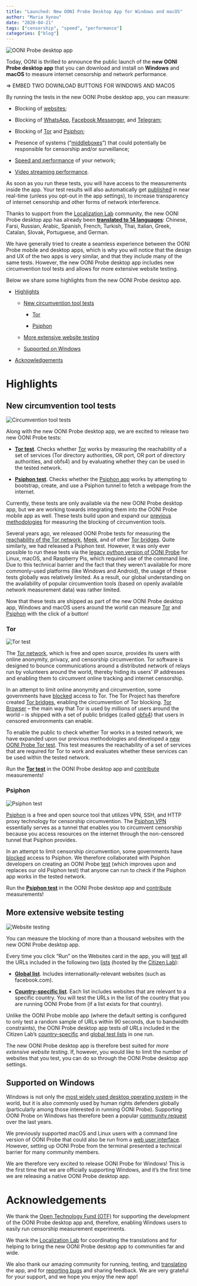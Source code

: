 ```yaml
---
title: "Launched: New OONI Probe Desktop App for Windows and macOS"
author: "Maria Xynou"
date: "2020-04-21"
tags: ["censorship", "speed", "performance"]
categories: ["blog"]
---
```


![OONI Probe desktop app](/post/ooni-desktop-app/desktop.png)

Today, OONI is thrilled to announce the public launch of the **new OONI
Probe desktop app** that you can download and install on **Windows** and
**macOS** to measure internet censorship and network performance.

=> EMBED TWO DOWNLOAD BUTTONS FOR WINDOWS AND MACOS

By running the tests in the new OONI Probe desktop app, you can measure:

* Blocking of [websites](https://ooni.org/nettest/web-connectivity/);

* Blocking of [WhatsApp](https://ooni.org/nettest/whatsapp/), [Facebook Messenger](https://ooni.org/nettest/facebook-messenger/), and
[Telegram](https://ooni.org/nettest/telegram/);

* Blocking of [Tor](https://ooni.org/nettest/tor/) and
[Psiphon](https://ooni.org/nettest/psiphon/);

* Presence of systems (“[middleboxes](https://ooni.org/nettest/http-invalid-request-line/)”)
that could potentially be responsible for censorship and/or surveillance;

* [Speed and performance](https://ooni.org/nettest/ndt/) of your
network;

* [Video streaming performance](https://ooni.org/nettest/dash/).

As soon as you run these tests, you will have access to the measurements
inside the app. Your test results will also automatically get
[published](https://ooni.org/data/) in near real-time (unless you
opt-out in the app settings), to increase transparency of internet
censorship and other forms of network interference.

Thanks to support from the [Localization Lab](https://www.localizationlab.org/) community, the new OONI Probe
desktop app has already been **[translated to 14 languages](https://www.transifex.com/otf/ooniprobe/)**: Chinese, Farsi,
Russian, Arabic, Spanish, French, Turkish, Thai, Italian, Greek,
Catalan, Slovak, Portuguese, and German.

We have generally tried to create a seamless experience between the OONI
Probe mobile and desktop apps, which is why you will notice that the
design and UX of the two apps is very similar, and that they include
many of the same tests. However, the new OONI Probe desktop app includes
new circumvention tool tests and allows for more extensive website
testing.

Below we share some highlights from the new OONI Probe desktop app.

* [Highlights](#highlights)

    * [New circumvention tool tests](#new-circumvention-tool-tests)

        * [Tor](#tor)

        * [Psiphon](#psiphon)

    * [More extensive website testing](#more-extensive-website-testing)

    * [Supported on Windows](#supported-on-windows)

* [Acknowledgements](#acknowledgements)

# Highlights

## New circumvention tool tests

![Circumvention tool tests](/post/ooni-desktop-app/circumvention.png)

Along with the new OONI Probe desktop app, we are excited to release two new
OONI Probe tests:

* **[Tor test](https://ooni.org/nettest/tor/)**. Checks whether
[Tor](https://www.torproject.org/) works by measuring the
reachability of a set of services (Tor directory authorities, OR
port, OR port of directory authorities, and obfs4) and by
evaluating whether they can be used in the tested network.

* **[Psiphon test](https://ooni.org/nettest/psiphon/)**. Checks
whether the [Psiphon app](https://psiphon.ca/) works by
attempting to bootstrap, create, and use a Psiphon tunnel to fetch
a webpage from the internet.

Currently, these tests are only available via the new OONI Probe desktop
app, but we are working towards integrating them into the OONI Probe
mobile app as well. These tests build upon and expand our [previous methodologies](https://ooni.org/nettest/) for measuring the blocking of
circumvention tools.

Several years ago, we released OONI Probe tests for measuring the [reachability of the Tor network](https://ooni.org/nettest/vanilla-tor/),
[Meek](https://ooni.org/nettest/meek-fronted-requests/), and of other
[Tor bridges](https://ooni.org/nettest/tor-bridge-reachability/).
Quite similarly, we had released a Psiphon test. However, it was only
ever possible to run these tests via the [legacy python version of OONI Probe](https://github.com/ooni/probe-legacy) for Linux, macOS, and
Raspberry Pis, which required use of the command line. Due to this
technical barrier and the fact that they weren’t available for more
commonly-used platforms (like Windows and Android), the usage of these
tests globally was relatively limited. As a result, our global
understanding on the availability of popular circumvention tools (based
on openly available network measurement data) was rather limited.

Now that these tests are shipped as part of the new OONI Probe desktop
app, Windows and macOS users around the world can measure
[Tor](https://www.torproject.org/) and
[Psiphon](https://psiphon.ca/) with the click of a button!

### Tor

![Tor test](/post/ooni-desktop-app/tor-test.png)

The [Tor network](https://www.torproject.org/), which is free and open
source, provides its users with online anonymity, privacy, and
censorship circumvention. Tor software is designed to bounce
communications around a distributed network of relays run by volunteers
around the world, thereby hiding its users’ IP addresses and enabling
them to circumvent online tracking and internet censorship.

In an attempt to limit online anonymity and circumvention, some
governments have
[blocked](https://ooni.org/post/iran-internet-censorship/#anonymity-and-circumvention-tools)
access to Tor. The Tor Project has therefore created [Tor bridges](https://bridges.torproject.org/), enabling the circumvention of
Tor blocking. [Tor Browser](https://www.torproject.org/download/) – the
main way that Tor is used by millions of users around the world – is
shipped with a set of public bridges (called
[obfs4](https://bridges.torproject.org/bridges?transport=obfs4)) that
users in censored environments can enable.

To enable the public to check whether Tor works in a tested network, we
have expanded upon our previous methodologies and developed a [new OONI Probe Tor test](https://ooni.org/nettest/tor/). This test measures the
reachability of a set of services that are required for Tor to work and
evaluates whether these services can be used within the tested network.

Run the **[Tor test](https://ooni.org/nettest/tor/)** in the OONI
Probe desktop app and [contribute](https://explorer.ooni.org/)
measurements!

### Psiphon

![Psiphon test](/post/ooni-desktop-app/psiphon-test.png)

[Psiphon](https://psiphon.ca/) is a free
and open source tool that utilizes VPN, SSH, and HTTP proxy technology
for censorship circumvention. The [Psiphon VPN](https://psiphon.ca/en/download.html) essentially serves as a tunnel
that enables you to circumvent censorship because you access resources
on the internet through the non-censored tunnel that Psiphon provides.

In an attempt to limit censorship circumvention, some governments have
[blocked](https://ooni.org/post/iran-internet-censorship/#anonymity-and-circumvention-tools)
access to Psiphon. We therefore collaborated with Psiphon developers on
creating an OONI Probe [test](https://ooni.org/nettest/psiphon/)
(which improves upon and replaces our old Psiphon test) that anyone can
run to check if the Psiphon app works in the tested network.

Run the **[Psiphon test](https://ooni.org/nettest/psiphon/)** in the
OONI Probe desktop app and [contribute](https://explorer.ooni.org/)
measurements!

## More extensive website testing

![Website testing](/post/ooni-desktop-app/accessible-site.png)

You can measure the blocking of more than a thousand websites with the
new OONI Probe desktop app.

Every time you click “Run” on the Websites card in the app, you will
[test](https://ooni.org/nettest/web-connectivity/) all the URLs
included in the following two
[lists](https://github.com/citizenlab/test-lists/tree/master/lists)
(hosted by the [Citizen Lab](https://citizenlab.ca/)):

* **[Global list](https://github.com/citizenlab/test-lists/blob/master/lists/global.csv)**.
Includes internationally-relevant websites (such as facebook.com).

* **[Country-specific list](https://github.com/citizenlab/test-lists/tree/master/lists)**.
Each list includes websites that are relevant to a specific country. You will test the URLs in the list of the
country that you are running OONI Probe from (if a list exists for that country).

Unlike the OONI Probe mobile app (where the default setting is
configured to only test a random sample of URLs within 90 seconds, due
to bandwidth constraints), the OONI Probe desktop app tests *all URLs*
included in the Citizen Lab’s
[country-specific](https://github.com/citizenlab/test-lists/tree/master/lists)
and [global test lists](https://github.com/citizenlab/test-lists/blob/master/lists/global.csv)
in one run.

The new OONI Probe desktop app is therefore best suited for *more
extensive website testing*. If, however, you would like to limit the
number of websites that you test, you can do so through the OONI Probe
desktop app settings.

## Supported on Windows

Windows is not only the [most widely used desktop operating system](https://gs.statcounter.com/os-market-share) in the world, but
it is also commonly used by human rights defenders globally
(particularly among those interested in running OONI Probe). Supporting
OONI Probe on Windows has therefore been a popular [community request](https://ooni.org/post/ooni-partner-gathering-2017/#challenges-and-needs)
over the last years.

We previously supported macOS and Linux users with a command line
version of OONI Probe that could also be run from a [web user interface](https://ooni.org/post/web-ui-post/). However, setting up OONI
Probe from the terminal presented a technical barrier for many community
members.

We are therefore very excited to release OONI Probe for Windows! This is
the first time that we are officially supporting Windows, and it’s the
first time we are releasing a native OONI Probe desktop app.

# Acknowledgements

We thank the [Open Technology Fund (OTF)](https://www.opentech.fund/)
for supporting the development of the OONI Probe desktop app and,
therefore, enabling Windows users to easily run censorship measurement
experiments.

We thank the [Localization Lab](https://www.localizationlab.org/) for
coordinating the translations and for helping to bring the new OONI
Probe desktop app to communities far and wide.

We also thank our amazing community for running, testing, and
[translating](https://www.transifex.com/otf/ooniprobe/) the app, and
for [reporting bugs](https://github.com/ooni/probe/issues) and sharing
feedback. We are very grateful for your support, and we hope you enjoy
the new app!
